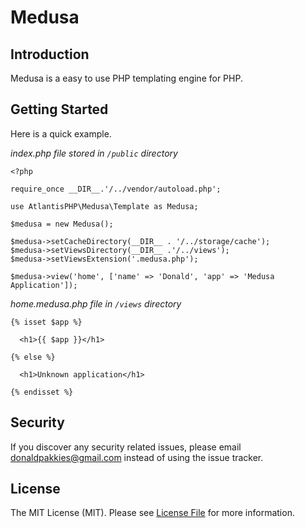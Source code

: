 # Medusa

## Introduction
Medusa is a easy to use PHP templating engine for PHP.

## Getting Started
Here is a quick example.

*index.php file stored in `/public` directory*

```
<?php

require_once __DIR__.'/../vendor/autoload.php';

use AtlantisPHP\Medusa\Template as Medusa;

$medusa = new Medusa();

$medusa->setCacheDirectory(__DIR__ . '/../storage/cache');
$medusa->setViewsDirectory(__DIR__ .'/../views');
$medusa->setViewsExtension('.medusa.php');

$medusa->view('home', ['name' => 'Donald', 'app' => 'Medusa Application']);
```

*home.medusa.php file in `/views` directory*
```
{% isset $app %}

  <h1>{{ $app }}</h1>

{% else %}

  <h1>Unknown application</h1>

{% endisset %}
```

Security
-------

If you discover any security related issues, please email donaldpakkies@gmail.com instead of using the issue tracker.

License
-------

The MIT License (MIT). Please see [License File](LICENSE) for more information.